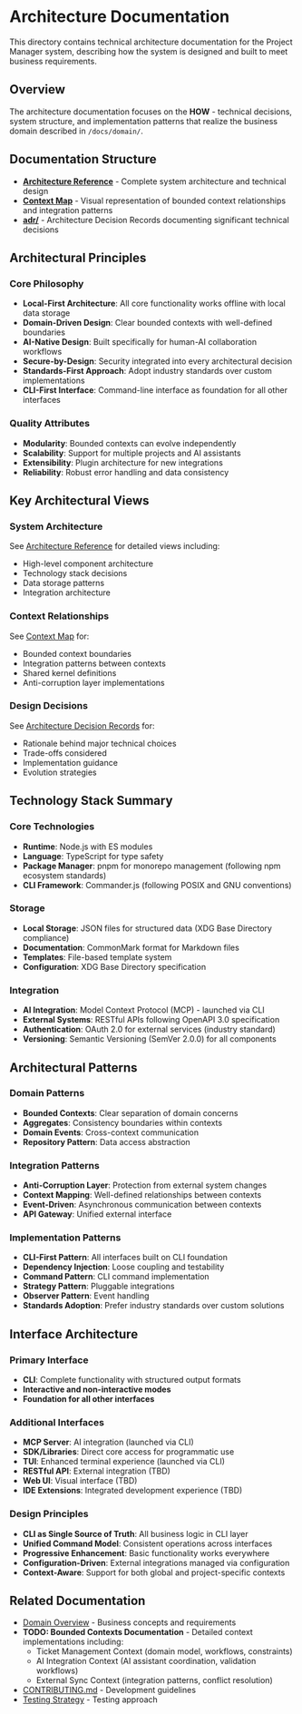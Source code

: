 # Architecture Documentation

This directory contains technical architecture documentation for the Project Manager system, describing how the system is designed and built to meet business requirements.

## Overview

The architecture documentation focuses on the **HOW** - technical decisions, system structure, and implementation patterns that realize the business domain described in `/docs/domain/`.

## Documentation Structure

- **[Architecture Reference](../reference/architecture.md)** - Complete system architecture and technical design
- **[Context Map](./context-map.md)** - Visual representation of bounded context relationships and integration patterns
- **[adr/](./adr/README.md)** - Architecture Decision Records documenting significant technical decisions

## Architectural Principles

### Core Philosophy

- **Local-First Architecture**: All core functionality works offline with local data storage
- **Domain-Driven Design**: Clear bounded contexts with well-defined boundaries
- **AI-Native Design**: Built specifically for human-AI collaboration workflows
- **Secure-by-Design**: Security integrated into every architectural decision
- **Standards-First Approach**: Adopt industry standards over custom implementations
- **CLI-First Interface**: Command-line interface as foundation for all other interfaces

### Quality Attributes

- **Modularity**: Bounded contexts can evolve independently
- **Scalability**: Support for multiple projects and AI assistants
- **Extensibility**: Plugin architecture for new integrations
- **Reliability**: Robust error handling and data consistency

## Key Architectural Views

### System Architecture

See [Architecture Reference](../reference/architecture.md) for detailed views including:

- High-level component architecture
- Technology stack decisions
- Data storage patterns
- Integration architecture

### Context Relationships

See [Context Map](./context-map.md) for:

- Bounded context boundaries
- Integration patterns between contexts
- Shared kernel definitions
- Anti-corruption layer implementations

### Design Decisions

See [Architecture Decision Records](./adr/) for:

- Rationale behind major technical choices
- Trade-offs considered
- Implementation guidance
- Evolution strategies

## Technology Stack Summary

### Core Technologies

- **Runtime**: Node.js with ES modules
- **Language**: TypeScript for type safety
- **Package Manager**: pnpm for monorepo management (following npm ecosystem standards)
- **CLI Framework**: Commander.js (following POSIX and GNU conventions)

### Storage

- **Local Storage**: JSON files for structured data (XDG Base Directory compliance)
- **Documentation**: CommonMark format for Markdown files
- **Templates**: File-based template system
- **Configuration**: XDG Base Directory specification

### Integration

- **AI Integration**: Model Context Protocol (MCP) - launched via CLI
- **External Systems**: RESTful APIs following OpenAPI 3.0 specification
- **Authentication**: OAuth 2.0 for external services (industry standard)
- **Versioning**: Semantic Versioning (SemVer 2.0.0) for all components

## Architectural Patterns

### Domain Patterns

- **Bounded Contexts**: Clear separation of domain concerns
- **Aggregates**: Consistency boundaries within contexts
- **Domain Events**: Cross-context communication
- **Repository Pattern**: Data access abstraction

### Integration Patterns

- **Anti-Corruption Layer**: Protection from external system changes
- **Context Mapping**: Well-defined relationships between contexts
- **Event-Driven**: Asynchronous communication between contexts
- **API Gateway**: Unified external interface

### Implementation Patterns

- **CLI-First Pattern**: All interfaces built on CLI foundation
- **Dependency Injection**: Loose coupling and testability
- **Command Pattern**: CLI command implementation
- **Strategy Pattern**: Pluggable integrations
- **Observer Pattern**: Event handling
- **Standards Adoption**: Prefer industry standards over custom solutions

## Interface Architecture

### Primary Interface

- **CLI**: Complete functionality with structured output formats
- **Interactive and non-interactive modes**
- **Foundation for all other interfaces**

### Additional Interfaces

- **MCP Server**: AI integration (launched via CLI)
- **SDK/Libraries**: Direct core access for programmatic use
- **TUI**: Enhanced terminal experience (launched via CLI)
- **RESTful API**: External integration (TBD)
- **Web UI**: Visual interface (TBD)
- **IDE Extensions**: Integrated development experience (TBD)

### Design Principles

- **CLI as Single Source of Truth**: All business logic in CLI layer
- **Unified Command Model**: Consistent operations across interfaces
- **Progressive Enhancement**: Basic functionality works everywhere
- **Configuration-Driven**: External integrations managed via configuration
- **Context-Aware**: Support for both global and project-specific contexts

## Related Documentation

- [Domain Overview](./domain-overview.md) - Business concepts and requirements
- **TODO: Bounded Contexts Documentation** - Detailed context implementations including:
  - Ticket Management Context (domain model, workflows, constraints)
  - AI Integration Context (AI assistant coordination, validation workflows)
  - External Sync Context (integration patterns, conflict resolution)
- [CONTRIBUTING.md](../../CONTRIBUTING.md) - Development guidelines
- [Testing Strategy](../guides/testing-strategy.md) - Testing approach
